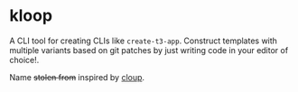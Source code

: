# kloop

A CLI tool for creating CLIs like `create-t3-app`.
Construct templates with multiple variants based on git patches by just writing code in your editor of choice!.

Name ~~stolen from~~ inspired by [cloup](https://github.com/benja/cloup).

